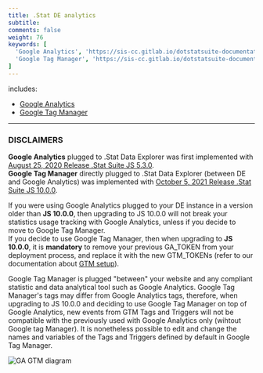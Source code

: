 ```yaml
---
title: .Stat DE analytics
subtitle: 
comments: false
weight: 76
keywords: [
  'Google Analytics', 'https://sis-cc.gitlab.io/dotstatsuite-documentation/configurations/analytics/google-analytics/',
  'Google Tag Manager', 'https://sis-cc.gitlab.io/dotstatsuite-documentation/configurations/analytics/google-tag-manager/',
]
---
```


includes:

* [Google Analytics](https://sis-cc.gitlab.io/dotstatsuite-documentation/configurations/analytics/google-analytics/)
* [Google Tag Manager](https://sis-cc.gitlab.io/dotstatsuite-documentation/configurations/analytics/google-tag-manager/)

---

### DISCLAIMERS
**Google Analytics** plugged to .Stat Data Explorer was first implemented with [August 25, 2020 Release .Stat Suite JS 5.3.0](https://sis-cc.gitlab.io/dotstatsuite-documentation/changelog/#august-25-2020).  
**Google Tag Manager** directly plugged to .Stat Data Explorer (between DE and Google Analytics) was implemented with [October 5, 2021 Release .Stat Suite JS 10.0.0](https://sis-cc.gitlab.io/dotstatsuite-documentation/changelog/#october-5-2021).

If you were using Google Analytics plugged to your DE instance in a version older than **JS 10.0.0**, then upgrading to JS 10.0.0 will not break your statistics usage tracking with Google Analytics, unless if you decide to move to Google Tag Manager.  
If you decide to use Google Tag Manager, then when upgrading to **JS 10.0.0**, it is **mandatory** to remove your previous GA_TOKEN from your deployment process, and replace it with the new GTM_TOKENs (refer to our documentation about [GTM setup](https://sis-cc.gitlab.io/dotstatsuite-documentation/configurations/de-analytics/google-tag-manager/)).

Google Tag Manager is plugged "between" your website and any compliant statistic and data analytical tool such as Google Analytics. Google Tag Manager's tags may differ from Google Analytics tags, therefore, when upgrading to JS 10.0.0 and deciding to use Google Tag Manager on top of Google Analytics, new events from GTM Tags and Triggers will not be compatible with the previously used with Google Analytics only (wihtout Google tag Manager). It is nonetheless possible to edit and change the names and variables of the Tags and Triggers defined by default in Google Tag Manager.


![GA GTM diagram](/dotstatsuite-documentation/images/ga-gtm-diagram.png)
